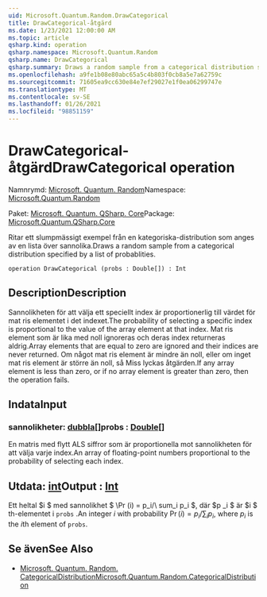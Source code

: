 ```yaml
---
uid: Microsoft.Quantum.Random.DrawCategorical
title: DrawCategorical-åtgärd
ms.date: 1/23/2021 12:00:00 AM
ms.topic: article
qsharp.kind: operation
qsharp.namespace: Microsoft.Quantum.Random
qsharp.name: DrawCategorical
qsharp.summary: Draws a random sample from a categorical distribution specified by a list of probablities.
ms.openlocfilehash: a9fe1b08e80abc65a5c4b803f0cb8a5e7a62759c
ms.sourcegitcommit: 71605ea9cc630e84e7ef29027e1f0ea06299747e
ms.translationtype: MT
ms.contentlocale: sv-SE
ms.lasthandoff: 01/26/2021
ms.locfileid: "98851159"
---
```

# <a name="drawcategorical-operation"></a><span data-ttu-id="f9ffa-102">DrawCategorical-åtgärd</span><span class="sxs-lookup"><span data-stu-id="f9ffa-102">DrawCategorical operation</span></span>

<span data-ttu-id="f9ffa-103">Namnrymd: [Microsoft. Quantum. Random](xref:Microsoft.Quantum.Random)</span><span class="sxs-lookup"><span data-stu-id="f9ffa-103">Namespace: [Microsoft.Quantum.Random](xref:Microsoft.Quantum.Random)</span></span>

<span data-ttu-id="f9ffa-104">Paket: [Microsoft. Quantum. QSharp. Core](https://nuget.org/packages/Microsoft.Quantum.QSharp.Core)</span><span class="sxs-lookup"><span data-stu-id="f9ffa-104">Package: [Microsoft.Quantum.QSharp.Core](https://nuget.org/packages/Microsoft.Quantum.QSharp.Core)</span></span>


<span data-ttu-id="f9ffa-105">Ritar ett slumpmässigt exempel från en kategoriska-distribution som anges av en lista över sannolika.</span><span class="sxs-lookup"><span data-stu-id="f9ffa-105">Draws a random sample from a categorical distribution specified by a list of probablities.</span></span>

```qsharp
operation DrawCategorical (probs : Double[]) : Int
```


## <a name="description"></a><span data-ttu-id="f9ffa-106">Description</span><span class="sxs-lookup"><span data-stu-id="f9ffa-106">Description</span></span>

<span data-ttu-id="f9ffa-107">Sannolikheten för att välja ett speciellt index är proportionerlig till värdet för mat ris elementet i det indexet.</span><span class="sxs-lookup"><span data-stu-id="f9ffa-107">The probability of selecting a specific index is proportional to the value of the array element at that index.</span></span>
<span data-ttu-id="f9ffa-108">Mat ris element som är lika med noll ignoreras och deras index returneras aldrig.</span><span class="sxs-lookup"><span data-stu-id="f9ffa-108">Array elements that are equal to zero are ignored and their indices are never returned.</span></span> <span data-ttu-id="f9ffa-109">Om något mat ris element är mindre än noll, eller om inget mat ris element är större än noll, så Miss lyckas åtgärden.</span><span class="sxs-lookup"><span data-stu-id="f9ffa-109">If any array element is less than zero, or if no array element is greater than zero, then the operation fails.</span></span>

## <a name="input"></a><span data-ttu-id="f9ffa-110">Indata</span><span class="sxs-lookup"><span data-stu-id="f9ffa-110">Input</span></span>

### <a name="probs--double"></a><span data-ttu-id="f9ffa-111">sannolikheter: [dubbla](xref:microsoft.quantum.lang-ref.double)[]</span><span class="sxs-lookup"><span data-stu-id="f9ffa-111">probs : [Double](xref:microsoft.quantum.lang-ref.double)[]</span></span>

<span data-ttu-id="f9ffa-112">En matris med flytt ALS siffror som är proportionella mot sannolikheten för att välja varje index.</span><span class="sxs-lookup"><span data-stu-id="f9ffa-112">An array of floating-point numbers proportional to the probability of selecting each index.</span></span>



## <a name="output--int"></a><span data-ttu-id="f9ffa-113">Utdata: [int](xref:microsoft.quantum.lang-ref.int)</span><span class="sxs-lookup"><span data-stu-id="f9ffa-113">Output : [Int](xref:microsoft.quantum.lang-ref.int)</span></span>

<span data-ttu-id="f9ffa-114">Ett heltal $i $ med sannolikhet $ \Pr (i) = p_i/\ sum_i p_i $, där $p _i $ är $i $ th-elementet i `probs` .</span><span class="sxs-lookup"><span data-stu-id="f9ffa-114">An integer $i$ with probability $\Pr(i) = p_i / \sum_i p_i$, where $p_i$ is the $i$th element of `probs`.</span></span>

## <a name="see-also"></a><span data-ttu-id="f9ffa-115">Se även</span><span class="sxs-lookup"><span data-stu-id="f9ffa-115">See Also</span></span>

- [<span data-ttu-id="f9ffa-116">Microsoft. Quantum. Random. CategoricalDistribution</span><span class="sxs-lookup"><span data-stu-id="f9ffa-116">Microsoft.Quantum.Random.CategoricalDistribution</span></span>](xref:Microsoft.Quantum.Random.CategoricalDistribution)